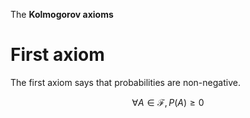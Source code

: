 The **Kolmogorov axioms**

# First axiom

The first axiom says that probabilities are non-negative.

$$
\forall A \in \mathcal{F}, P(A) \geqslant 0
$$
